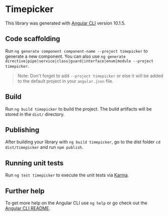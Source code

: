 # Timepicker

This library was generated with [Angular CLI](https://github.com/angular/angular-cli) version 10.1.5.

## Code scaffolding

Run `ng generate component component-name --project timepicker` to generate a new component. You can also use `ng generate directive|pipe|service|class|guard|interface|enum|module --project timepicker`.
> Note: Don't forget to add `--project timepicker` or else it will be added to the default project in your `angular.json` file. 

## Build

Run `ng build timepicker` to build the project. The build artifacts will be stored in the `dist/` directory.

## Publishing

After building your library with `ng build timepicker`, go to the dist folder `cd dist/timepicker` and run `npm publish`.

## Running unit tests

Run `ng test timepicker` to execute the unit tests via [Karma](https://karma-runner.github.io).

## Further help

To get more help on the Angular CLI use `ng help` or go check out the [Angular CLI README](https://github.com/angular/angular-cli/blob/master/README.md).
